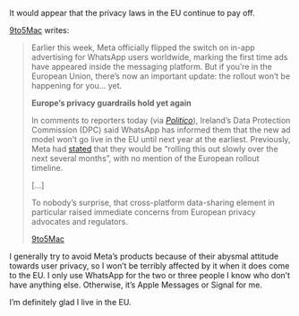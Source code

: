 It would appear that the privacy laws in the EU continue to pay off.

[9to5Mac](https://9to5mac.com/2025/06/19/whatsapp-delays-ad-rollout-in-the-eu-amid-privacy-concerns/) writes:

> Earlier this week, Meta officially flipped the switch on in-app advertising for WhatsApp users worldwide, marking the first time ads have appeared inside the messaging platform. But if you’re in the European Union, there’s now an important update: the rollout won’t be happening for you… yet.
> 
> **Europe’s privacy guardrails hold yet again**
> 
> In comments to reporters today (via [*Politico*](https://www.politico.eu/article/whatsapp-meta-ads-eu-facebook-instagram-2026/)), Ireland’s Data Protection Commission (DPC) said WhatsApp has informed them that the new ad model won’t go live in the EU until next year at the earliest. Previously, Meta had [stated](https://about.fb.com/news/2025/06/helping-you-find-more-channels-businesses-on-whatsapp/) that they would be “rolling this out slowly over the next several months”, with no mention of the European rollout timeline.
> 
> \[…\]
> 
> To nobody’s surprise, that cross-platform data-sharing element in particular raised immediate concerns from European privacy advocates and regulators.
> 
> [9to5Mac](https://9to5mac.com/2025/06/19/whatsapp-delays-ad-rollout-in-the-eu-amid-privacy-concerns/)

I generally try to avoid Meta’s products because of their abysmal attitude towards user privacy, so I won’t be terribly affected by it when it does come to the EU. I only use WhatsApp for the two or three people I know who don’t have anything else. Otherwise, it’s Apple Messages or Signal for me.

I’m definitely glad I live in the EU.